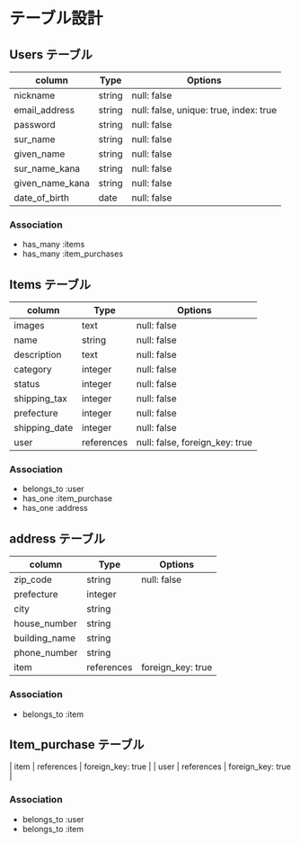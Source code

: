 # テーブル設計

## Users テーブル
| column                    | Type   | Options                                |
| ------------------------- | ------ | -------------------------------------- |
| nickname                  | string | null: false                            |
| email_address             | string | null: false, unique: true, index: true |
| password                  | string | null: false                            |
| sur_name                  | string | null: false                            |
| given_name                | string | null: false                            |
| sur_name_kana             | string | null: false                            |
| given_name_kana           | string | null: false                            |
| date_of_birth             | date   | null: false                            |

### Association
- has_many :items
- has_many :item_purchases

## Items テーブル
| column        | Type       | Options                        |
| ------------- | ---------- | ------------------------------ |
| images        | text       | null: false                    |
| name          | string     | null: false                    |
| description   | text       | null: false                    |
| category      | integer    | null: false                    |
| status        | integer    | null: false                    |
| shipping_tax  | integer    | null: false                    |
| prefecture    | integer    | null: false                    |
| shipping_date | integer    | null: false                    |
| user          | references | null: false, foreign_key: true |

### Association
- belongs_to :user
- has_one :item_purchase
- has_one :address

## address テーブル
| column        | Type       | Options                        |
| ------------- | ---------- | ------------------------------ |
| zip_code      | string     | null: false                    |
| prefecture    | integer    |                                |
| city          | string     |                                |
| house_number  | string     |                                |
| building_name | string     |                                |
| phone_number  | string     |                                |
| item          | references | foreign_key: true              |
### Association
- belongs_to :item

## Item_purchase テーブル
| item | references | foreign_key: true |
| user | references | foreign_key: true |

### Association
- belongs_to :user
- belongs_to :item